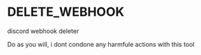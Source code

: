 # DELETE_WEBHOOK
discord webhook deleter

Do as you will, i dont condone any harmfule actions with this tool
